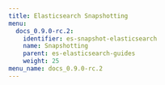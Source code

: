 ```yaml
---
title: Elasticsearch Snapshotting
menu:
  docs_0.9.0-rc.2:
    identifier: es-snapshot-elasticsearch
    name: Snapshotting
    parent: es-elasticsearch-guides
    weight: 25
menu_name: docs_0.9.0-rc.2
---
```

